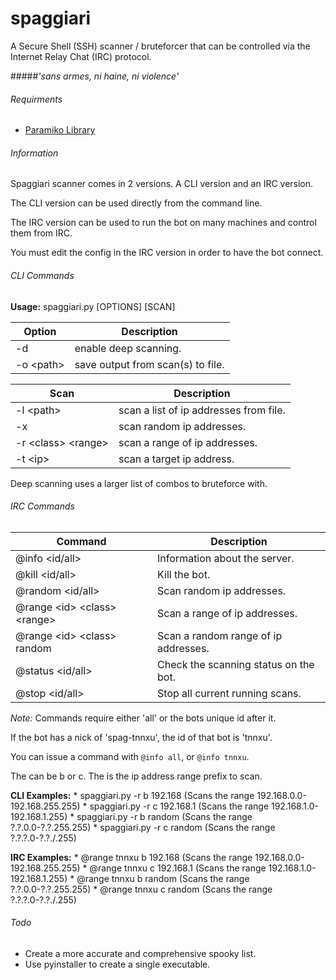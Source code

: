# spaggiari
A Secure Shell (SSH) scanner / bruteforcer that can be controlled via the Internet Relay Chat (IRC) protocol.

#####*'sans armes, ni haine, ni violence'*

###### Requirments
 - [Paramiko Library](http://www.paramiko.org/)
 
###### Information
Spaggiari scanner comes in 2 versions. A CLI version and an IRC version.

The CLI version can be used directly from the command line.

The IRC version can be used to run the bot on many machines and control them from IRC.

You must edit the config in the IRC version in order to have the bot connect.

###### CLI Commands
**Usage:** spaggiari.py [OPTIONS] [SCAN]

| Option | Description |
| --- | --- |
| -d | enable deep scanning. |
| -o \<path> | save output from scan(s) to file. |



| Scan | Description |
| --- | --- |
| -l \<path> | scan a list of ip addresses from file. |
| -x | scan random ip addresses. |
| -r \<class> \<range> | scan a range of ip addresses. |
| -t \<ip> | scan a target ip address. |

Deep scanning uses a larger list of combos to bruteforce with.

###### IRC Commands
| Command | Description |
| --- | --- |
| @info \<id/all> | Information about the server. |
| @kill \<id/all> | Kill the bot. |
| @random \<id/all> | Scan random ip addresses. |
| @range \<id> \<class> \<range> | Scan a range of ip addresses. |
| @range \<id> \<class> random | Scan a random range of ip addresses. |
| @status \<id/all> | Check the scanning status on the bot. |
| @stop \<id/all> | Stop all current running scans. |

*Note:* Commands require either 'all' or the bots unique id after it.

If the bot has a nick of 'spag-tnnxu', the id of that bot is 'tnnxu'.

You can issue a command with `@info all`, or `@info tnnxu`.

The <class> can be b or c. The <range> is the ip address range prefix to scan.

**CLI Examples:**
    * spaggiari.py -r b 192.168   (Scans the range 192.168.0.0-192.168.255.255)
    * spaggiari.py -r c 192.168.1 (Scans the range 192.168.1.0-192.168.1.255)
    * spaggiari.py -r b random    (Scans the range ?.?.0.0-?.?.255.255)
    * spaggiari.py -r c random    (Scans the range ?.?.?.0-?.?./.255)
    
**IRC Examples:**
    * @range tnnxu b 192.168   (Scans the range 192.168.0.0-192.168.255.255)
    * @range tnnxu c 192.168.1 (Scans the range 192.168.1.0-192.168.1.255)
    * @range tnnxu b random    (Scans the range ?.?.0.0-?.?.255.255)
    * @range tnnxu c random    (Scans the range ?.?.?.0-?.?./.255)
 
###### Todo
- Create a more accurate and comprehensive spooky list.
- Use pyinstaller to create a single executable.
